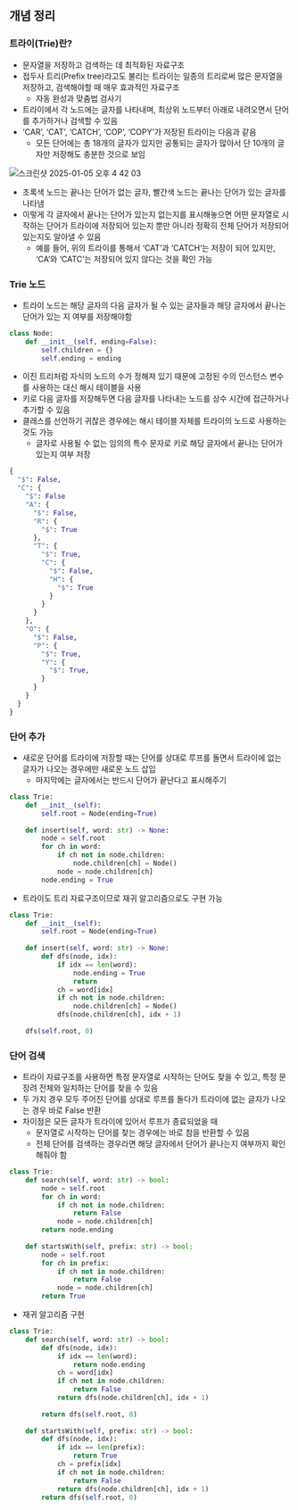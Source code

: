 ## 개념 정리

### 트라이(Trie)란?

- 문자열을 저장하고 검색하는 데 최적화된 자료구조
- 접두사 트리(Prefix tree)라고도 불리는 트라이는 일종의 트리로써 많은 문자열을 저장하고, 검색해야할 때 매우 효과적인 자료구조
    - 자동 완성과 맞춤법 검사기
- 트라이에서 각 노드에는 글자를 나타내며, 최상위 노드부터 아래로 내려오면서 단어를 추가하거나 검색할 수 있음
- ‘CAR’, ‘CAT’, ‘CATCH’, ‘COP’, ‘COPY’가 저장된 트라이는 다음과 같음
    - 모든 단어에는 총 18개의 글자가 있지만 공통되는 글자가 많아서 단 10개의 글자만 저장해도 충분한 것으로 보임

![스크린샷 2025-01-05 오후 4 42 03](https://github.com/user-attachments/assets/e8a10f84-c3ec-494c-820a-156892939e48)


- 초록색 노드는 끝나는 단어가 없는 글자, 빨간색 노드는 끝나는 단어가 있는 글자를 나타냄
- 이렇게 각 글자에서 끝나는 단어가 있는지 없는지를 표시해놓으면 어떤 문자열로 시작하는 단어가 트라이에 저장되어 있는지 뿐만 아니라 정확히 전체 단어가 저장되어 있는지도 알아낼 수 있음
    - 예를 들어, 위의 트라이를 통해서 ‘CAT’과 ‘CATCH’는 저장이 되어 있지만, ‘CA’와 ‘CATC’는 저장되어 있지 않다는 것을 확인 가능

### Trie 노드

- 트라이 노드는 해당 글자의 다음 글자가 될 수 있는 글자들과 해당 글자에서 끝나는 단어가 있는 지 여부를 저장해야함

```python
class Node:
	def __init__(self, ending=False):
		self.children = {}
		self.ending = ending
```

- 이진 트리처럼 자식의 노드의 수가 정해져 있기 때문에 고정된 수의 인스턴스 변수를 사용하는 대신 해시 테이블을 사용
- 키로 다음 글자를 저장해두면 다음 글자를 나타내는 노드를 상수 시간에 접근하거나 추가할 수 있음
- 클래스를 선언하기 귀찮은 경우에는 해시 테이블 자체를 트라이의 노드로 사용하는 것도 가능
    - 글자로 사용될 수 없는 임의의 특수 문자로 키로 해당 글자에서 끝나는 단어가 있는지 여부 저장

```python
{
  "$": False,
  "C": {
    "$": False
    "A": {
      "$": False,
      "R": {
        "$": True
      },
      "T": {
        "$": True,
        "C": {
          "$": False,
          "H": {
            "$": True
          }
        }
      }
    },
    "O": {
      "$": False,
      "P": {
        "$": True,
        "Y": {
          "$": True,
        }
      }
    }
  }
}
```

### 단어 추가

- 새로운 단어를 트라이에 저장할 때는 단어를 상대로 루프를 돌면서 트라이에 없는 글자가 나오는 경우에만 새로운 노드 삽입
    - 마지막에는 글자에서는 반드시 단어가 끝난다고 표시해주기

```python
class Trie:
	def __init__(self):
		self.root = Node(ending=True)
		
	def insert(self, word: str) -> None:
		node = self.root
		for ch in word:
			if ch not in node.children:
				node.children[ch] = Node()
			node = node.children[ch]
		node.ending = True
```

- 트라이도 트리 자료구조이므로 재귀 알고리즘으로도 구현 가능

```python
class Trie:
	def __init__(self):
		self.root = Node(ending=True)
		
	def insert(self, word: str) -> None:
		def dfs(node, idx):
			if idx == len(word):
				node.ending = True
				return
			ch = word[idx]
			if ch not in node.children:
				node.children[ch] = Node()
			dfs(node.children[ch], idx + 1)
	
	dfs(self.root, 0)
```

### 단어 검색

- 트라이 자료구조를 사용하면 특정 문자열로 시작하는 단어도 찾을 수 있고, 특정 문장려 전체와 일치하는 단어를 찾을 수 있음
- 두 가지 경우 모두 주어진 단어를 상대로 루프를 돌다가 트라이에 없는 글자가 나오는 경우 바로 False 반환
- 차이점은 모든 글자가 트라이에 있어서 루프가 종료되었을 때
    - 문자열로 시작하는 단어를 찾는 경우에는 바로 참을 반환할 수 있음
    - 전체 단어를 검색하는 경우라면 해당 글자에서 단어가 끝나는지 여부까지 확인해줘야 함

```python
class Trie:
	def search(self, word: str) -> bool:
		node = self.root
		for ch in word:
			if ch not in node.children:
				return False
			node = node.children[ch]
		return node.ending
		
	def startsWith(self, prefix: str) -> bool;
		node = self.root
		for ch in prefix:
			if ch not in node.children:
				return False
			node = node.children[ch]
		return True
```

- 재귀 알고리즘 구현

```python
class Trie:
	def search(self, word: str) -> bool:
		def dfs(node, idx):
			if idx == len(word):
				return node.ending
			ch = word[idx]
			if ch not in node.children:
				return False
			return dfs(node.children[ch], idx + 1)
			
		return dfs(self.root, 0)
		
	def startsWith(self, prefix: str) -> bool:
		def dfs(node, idx):
			if idx == len(prefix):
				return True
			ch = prefix[idx]
			if ch not in node.children:
				return False
			return dfs(node.children[ch], idx + 1)
		return dfs(self.root, 0)
```